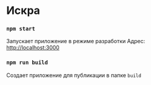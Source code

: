 # Искра


### `npm start`
Запускает приложение в режиме разработки
Адрес: [http://localhost:3000](http://localhost:3000)


### `npm run build`
Создает приложение для публикации в папке `build`
